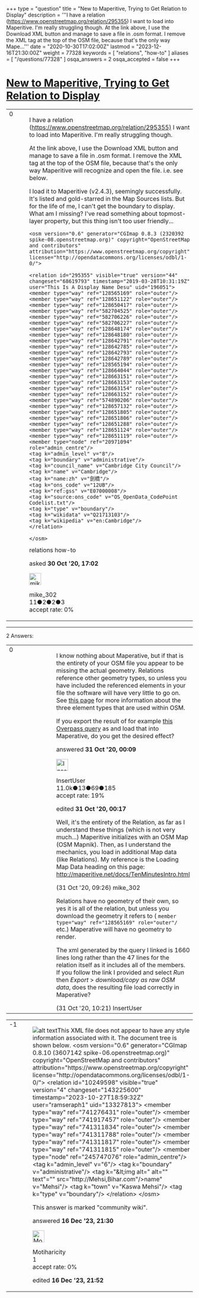 +++
type = "question"
title = "New to Maperitive, Trying to Get Relation to Display"
description = '''I have a relation (https://www.openstreetmap.org/relation/295355) I want to load into Maperitive. I&#x27;m really struggling though. At the link above, I use the Download XML button and manage to save a file in .osm format. I remove the XML tag at the top of the OSM file, because that&#x27;s the only way Mape...'''
date = "2020-10-30T17:02:00Z"
lastmod = "2023-12-16T21:30:00Z"
weight = 77328
keywords = [ "relations", "how-to" ]
aliases = [ "/questions/77328" ]
osqa_answers = 2
osqa_accepted = false
+++

<div class="headNormal">

# [New to Maperitive, Trying to Get Relation to Display](/questions/77328/new-to-maperitive-trying-to-get-relation-to-display)

</div>

<div id="main-body">

<div id="askform">

<table id="question-table" style="width:100%;">
<colgroup>
<col style="width: 50%" />
<col style="width: 50%" />
</colgroup>
<tbody>
<tr>
<td style="width: 30px; vertical-align: top"><div class="vote-buttons">
<span id="post-77328-upvote" class="ajax-command post-vote up" rel="nofollow" title="I like this post (click again to cancel)"> </span>
<div id="post-77328-score" class="post-score" title="current number of votes">
0
</div>
<span id="post-77328-downvote" class="ajax-command post-vote down" rel="nofollow" title="I dont like this post (click again to cancel)"> </span> <span id="favorite-mark" class="ajax-command favorite-mark" rel="nofollow" title="mark/unmark this question as favorite (click again to cancel)"> </span>
<div id="favorite-count" class="favorite-count">
&#10;</div>
</div></td>
<td><div id="item-right">
<div class="question-body">
<p>I have a relation (<a href="https://www.openstreetmap.org/relation/295355)">https://www.openstreetmap.org/relation/295355)</a> I want to load into Maperitive. I'm really struggling though.</p>
<p>At the link above, I use the Download XML button and manage to save a file in .osm format. I remove the XML tag at the top of the OSM file, because that's the only way Maperitive will recognize and open the file. i.e. see below.</p>
<p>I load it to Maperitive (v2.4.3), seemingly successfully. It's listed and gold-starred in the Map Sources lists. But for the life of me, I can't get the boundary to display. What am I missing? I've read something about topmost-layer property, but this thing isn't too user friendly...</p>
<pre><code>&lt;osm version=&quot;0.6&quot; generator=&quot;CGImap 0.8.3 (2320392 spike-08.openstreetmap.org)&quot; copyright=&quot;OpenStreetMap and contributors&quot; attribution=&quot;https://www.openstreetmap.org/copyright&quot; license=&quot;http://opendatacommons.org/licenses/odbl/1-0/&quot;&gt;
&#10;&lt;relation id=&quot;295355&quot; visible=&quot;true&quot; version=&quot;44&quot; changeset=&quot;68619793&quot; timestamp=&quot;2019-03-28T10:31:19Z&quot; user=&quot;This Is A Display Name Desu&quot; uid=&quot;196051&quot;&gt;
&lt;member type=&quot;way&quot; ref=&quot;128565169&quot; role=&quot;outer&quot;/&gt;
&lt;member type=&quot;way&quot; ref=&quot;128651122&quot; role=&quot;outer&quot;/&gt;
&lt;member type=&quot;way&quot; ref=&quot;128650417&quot; role=&quot;outer&quot;/&gt;
&lt;member type=&quot;way&quot; ref=&quot;582704525&quot; role=&quot;outer&quot;/&gt;
&lt;member type=&quot;way&quot; ref=&quot;582706226&quot; role=&quot;outer&quot;/&gt;
&lt;member type=&quot;way&quot; ref=&quot;582706227&quot; role=&quot;outer&quot;/&gt;
&lt;member type=&quot;way&quot; ref=&quot;128648174&quot; role=&quot;outer&quot;/&gt;
&lt;member type=&quot;way&quot; ref=&quot;128648180&quot; role=&quot;outer&quot;/&gt;
&lt;member type=&quot;way&quot; ref=&quot;128642791&quot; role=&quot;outer&quot;/&gt;
&lt;member type=&quot;way&quot; ref=&quot;128642785&quot; role=&quot;outer&quot;/&gt;
&lt;member type=&quot;way&quot; ref=&quot;128642793&quot; role=&quot;outer&quot;/&gt;
&lt;member type=&quot;way&quot; ref=&quot;128642789&quot; role=&quot;outer&quot;/&gt;
&lt;member type=&quot;way&quot; ref=&quot;128565194&quot; role=&quot;outer&quot;/&gt;
&lt;member type=&quot;way&quot; ref=&quot;128664044&quot; role=&quot;outer&quot;/&gt;
&lt;member type=&quot;way&quot; ref=&quot;128663151&quot; role=&quot;outer&quot;/&gt;
&lt;member type=&quot;way&quot; ref=&quot;128663153&quot; role=&quot;outer&quot;/&gt;
&lt;member type=&quot;way&quot; ref=&quot;128663154&quot; role=&quot;outer&quot;/&gt;
&lt;member type=&quot;way&quot; ref=&quot;128663152&quot; role=&quot;outer&quot;/&gt;
&lt;member type=&quot;way&quot; ref=&quot;574890206&quot; role=&quot;outer&quot;/&gt;
&lt;member type=&quot;way&quot; ref=&quot;128657132&quot; role=&quot;outer&quot;/&gt;
&lt;member type=&quot;way&quot; ref=&quot;128651805&quot; role=&quot;outer&quot;/&gt;
&lt;member type=&quot;way&quot; ref=&quot;128651806&quot; role=&quot;outer&quot;/&gt;
&lt;member type=&quot;way&quot; ref=&quot;128651288&quot; role=&quot;outer&quot;/&gt;
&lt;member type=&quot;way&quot; ref=&quot;128651124&quot; role=&quot;outer&quot;/&gt;
&lt;member type=&quot;way&quot; ref=&quot;128651119&quot; role=&quot;outer&quot;/&gt;
&lt;member type=&quot;node&quot; ref=&quot;20971094&quot; role=&quot;admin_centre&quot;/&gt;
&lt;tag k=&quot;admin_level&quot; v=&quot;8&quot;/&gt;
&lt;tag k=&quot;boundary&quot; v=&quot;administrative&quot;/&gt;
&lt;tag k=&quot;council_name&quot; v=&quot;Cambridge City Council&quot;/&gt;
&lt;tag k=&quot;name&quot; v=&quot;Cambridge&quot;/&gt;
&lt;tag k=&quot;name:zh&quot; v=&quot;劍橋&quot;/&gt;
&lt;tag k=&quot;ons_code&quot; v=&quot;12UB&quot;/&gt;
&lt;tag k=&quot;ref:gss&quot; v=&quot;E07000008&quot;/&gt;
&lt;tag k=&quot;source:ons_code&quot; v=&quot;OS_OpenData_CodePoint Codelist.txt&quot;/&gt;
&lt;tag k=&quot;type&quot; v=&quot;boundary&quot;/&gt;
&lt;tag k=&quot;wikidata&quot; v=&quot;Q21713103&quot;/&gt;
&lt;tag k=&quot;wikipedia&quot; v=&quot;en:Cambridge&quot;/&gt;
&lt;/relation&gt;
&#10;&lt;/osm&gt;</code></pre>
</div>
<div id="question-tags" class="tags-container tags">
<span class="post-tag tag-link-relations" rel="tag" title="see questions tagged &#39;relations&#39;">relations</span> <span class="post-tag tag-link-how-to" rel="tag" title="see questions tagged &#39;how-to&#39;">how-to</span>
</div>
<div id="question-controls" class="post-controls">
&#10;</div>
<div class="post-update-info-container">
<div class="post-update-info post-update-info-user">
<p>asked <strong>30 Oct '20, 17:02</strong></p>
<img src="https://secure.gravatar.com/avatar/bb4a96818219ef4d7ac338f922f02437?s=32&amp;d=identicon&amp;r=g" class="gravatar" width="32" height="32" alt="mike_302&#39;s gravatar image" />
<p><span>mike_302</span><br />
<span class="score" title="11 reputation points">11</span><span title="2 badges"><span class="badge1">●</span><span class="badgecount">2</span></span><span title="2 badges"><span class="silver">●</span><span class="badgecount">2</span></span><span title="3 badges"><span class="bronze">●</span><span class="badgecount">3</span></span><br />
<span class="accept_rate" title="Rate of the user&#39;s accepted answers">accept rate:</span> <span title="mike_302 has no accepted answers">0%</span></p>
</div>
</div>
<div id="comments-container-77328" class="comments-container">
&#10;</div>
<div id="comment-tools-77328" class="comment-tools">
&#10;</div>
<div class="clear">
&#10;</div>
<div id="comment-77328-form-container" class="comment-form-container">
&#10;</div>
<div class="clear">
&#10;</div>
</div></td>
</tr>
</tbody>
</table>

------------------------------------------------------------------------

<div class="tabBar">

<span id="sort-top"></span>

<div class="headQuestions">

2 Answers:

</div>

</div>

<span id="77333"></span>

<div id="answer-container-77333" class="answer">

<table style="width:100%;">
<colgroup>
<col style="width: 50%" />
<col style="width: 50%" />
</colgroup>
<tbody>
<tr>
<td style="width: 30px; vertical-align: top"><div class="vote-buttons">
<span id="post-77333-upvote" class="ajax-command post-vote up" rel="nofollow" title="I like this post (click again to cancel)"> </span>
<div id="post-77333-score" class="post-score" title="current number of votes">
0
</div>
<span id="post-77333-downvote" class="ajax-command post-vote down" rel="nofollow" title="I dont like this post (click again to cancel)"> </span>
</div></td>
<td><div class="item-right">
<div class="answer-body">
<p>I know nothing about Maperative, but if that is the entirety of your OSM file you appear to be missing the actual geometry. Relations reference other geometry types, so unless you have included the referenced elements in your file the software will have very little to go on. See <a href="https://wiki.openstreetmap.org/wiki/Elements">this page</a> for more information about the three element types that are used within OSM.</p>
<p>If you export the result of for example <a href="https://overpass-turbo.eu/s/ZyR">this Overpass query</a> as and load that into Maperative, do you get the desired effect?</p>
</div>
<div class="answer-controls post-controls">
&#10;</div>
<div class="post-update-info-container">
<div class="post-update-info post-update-info-user">
<p>answered <strong>31 Oct '20, 00:09</strong></p>
<img src="https://secure.gravatar.com/avatar/ec8a0cf213f9797ad1c1ae2c28c2332d?s=32&amp;d=identicon&amp;r=g" class="gravatar" width="32" height="32" alt="InsertUser&#39;s gravatar image" />
<p><span>InsertUser</span><br />
<span class="score" title="11005 reputation points"><span>11.0k</span></span><span title="13 badges"><span class="badge1">●</span><span class="badgecount">13</span></span><span title="69 badges"><span class="silver">●</span><span class="badgecount">69</span></span><span title="185 badges"><span class="bronze">●</span><span class="badgecount">185</span></span><br />
<span class="accept_rate" title="Rate of the user&#39;s accepted answers">accept rate:</span> <span title="InsertUser has 73 accepted answers">19%</span></p>
</div>
<div class="post-update-info post-update-info-edited">
<p><span> edited <strong>31 Oct '20, 00:17</strong> </span></p>
</div>
</div>
<div id="comments-container-77333" class="comments-container">
<span id="77334"></span>
<div id="comment-77334" class="comment">
<div id="post-77334-score" class="comment-score">
&#10;</div>
<div class="comment-text">
<p>Well, it's the entirety of the Relation, as far as I understand these things (which is not very much...) Maperitive initializes with an OSM Map (OSM Mapnik). Then, as I understand the mechanics, you load in additional Map data (like Relations). My reference is the Loading Map Data heading on this page: <a href="http://maperitive.net/docs/TenMinutesIntro.html">http://maperitive.net/docs/TenMinutesIntro.html</a></p>
</div>
<div id="comment-77334-info" class="comment-info">
<span class="comment-age">(31 Oct '20, 09:26)</span> <span class="comment-user userinfo">mike_302</span>
</div>
</div>
<span id="77335"></span>
<div id="comment-77335" class="comment">
<div id="post-77335-score" class="comment-score">
&#10;</div>
<div class="comment-text">
<p>Relations have no geometry of their own, so yes it is all of the relation, but unless you download the geometry it refers to ( <code>member type="way" ref="128565169" role="outer"/</code> etc.) Maperative will have no geometry to render.</p>
<p>The xml generated by the query I linked is 1660 lines long rather than the 47 lines for the relation itself as it includes all of the members. If you follow the link I provided and select <em>Run</em> then <em>Export</em> &gt; <em>download/copy as raw OSM data</em>, does the resulting file load correctly in Maperative?</p>
</div>
<div id="comment-77335-info" class="comment-info">
<span class="comment-age">(31 Oct '20, 10:21)</span> <span class="comment-user userinfo">InsertUser</span>
</div>
</div>
</div>
<div id="comment-tools-77333" class="comment-tools">
&#10;</div>
<div class="clear">
&#10;</div>
<div id="comment-77333-form-container" class="comment-form-container">
&#10;</div>
<div class="clear">
&#10;</div>
</div></td>
</tr>
</tbody>
</table>

</div>

<span id="88058"></span>

<div id="answer-container-88058" class="answer">

<table style="width:100%;">
<colgroup>
<col style="width: 50%" />
<col style="width: 50%" />
</colgroup>
<tbody>
<tr>
<td style="width: 30px; vertical-align: top"><div class="vote-buttons">
<span id="post-88058-upvote" class="ajax-command post-vote up" rel="nofollow" title="I like this post (click again to cancel)"> </span>
<div id="post-88058-score" class="post-score" title="current number of votes">
-1
</div>
<span id="post-88058-downvote" class="ajax-command post-vote down" rel="nofollow" title="I dont like this post (click again to cancel)"> </span>
</div></td>
<td><div class="item-right">
<div class="answer-body">
<p><img src="/upfiles/IMG_20231126_053945.jpg" alt="alt text" />This XML file does not appear to have any style information associated with it. The document tree is shown below. &lt;osm version="0.6" generator="CGImap 0.8.10 (3607142 spike-06.openstreetmap.org)" copyright="OpenStreetMap and contributors" attribution="https://www.openstreetmap.org/copyright" license="http://opendatacommons.org/licenses/odbl/1-0/"&gt; &lt;relation id="10249598" visible="true" version="4" changeset="143225600" timestamp="2023-10-27T18:59:32Z" user="ramseraph1" uid="13327813"&gt; &lt;member type="way" ref="741276431" role="outer"/&gt; &lt;member type="way" ref="741917457" role="outer"/&gt; &lt;member type="way" ref="741311834" role="outer"/&gt; &lt;member type="way" ref="741311788" role="outer"/&gt; &lt;member type="way" ref="741311817" role="outer"/&gt; &lt;member type="way" ref="741311815" role="outer"/&gt; &lt;member type="node" ref="245747076" role="admin_centre"/&gt; &lt;tag k="admin_level" v="6"/&gt; &lt;tag k="boundary" v="administrative"/&gt; &lt;tag k="&amp;lt;img alt=" alt="" text"="" src="http://Mehsi,Bihar.com"/&gt;name" v="Mehsi"/&gt; &lt;tag k="town" v="Kaswa Mehsi"/&gt; &lt;tag k="type" v="boundary"/&gt; &lt;/relation&gt; &lt;/osm&gt;</p>
</div>
<div class="answer-controls post-controls">
<div class="community-wiki">
This answer is marked "community wiki".
</div>
</div>
<div class="post-update-info-container">
<div class="post-update-info post-update-info-user">
<p>answered <strong>16 Dec '23, 21:30</strong></p>
<img src="https://secure.gravatar.com/avatar/eb7ad479f7c100444177e8afbcce5b31?s=32&amp;d=identicon&amp;r=g" class="gravatar" width="32" height="32" alt="Motiharicity&#39;s gravatar image" />
<p><span>Motiharicity</span><br />
<span class="score" title="1 reputation points">1</span><br />
<span class="accept_rate" title="Rate of the user&#39;s accepted answers">accept rate:</span> <span title="Motiharicity has no accepted answers">0%</span></p>
</img>
</div>
<div class="post-update-info post-update-info-edited">
<p><span> edited <strong>16 Dec '23, 21:52</strong> </span></p>
</div>
</div>
<div id="comments-container-88058" class="comments-container">
&#10;</div>
<div id="comment-tools-88058" class="comment-tools">
&#10;</div>
<div class="clear">
&#10;</div>
<div id="comment-88058-form-container" class="comment-form-container">
&#10;</div>
<div class="clear">
&#10;</div>
</div></td>
</tr>
</tbody>
</table>

</div>

<div class="paginator-container-left">

</div>

</div>

</div>

